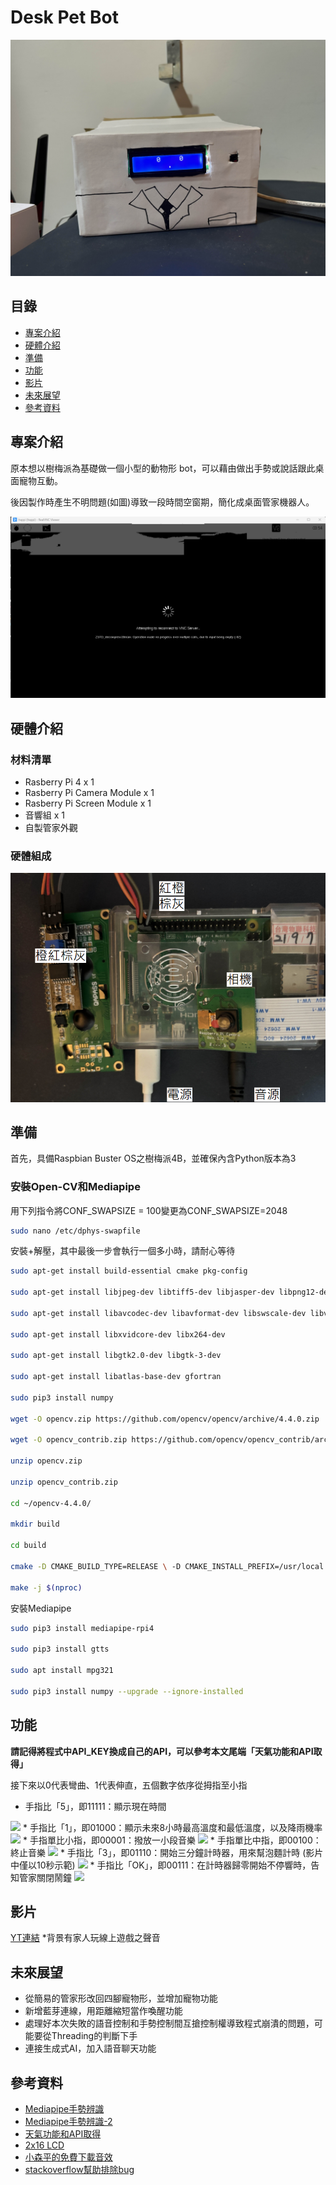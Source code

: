 # Desk Pet Bot

<img src="/assets/photo.jpg">

## 目錄

-   [專案介紹](#專案介紹)
-   [硬體介紹](#硬體介紹)
-   [準備](#準備)
-   [功能](#功能)
-   [影片](#影片)
-   [未來展望](#未來展望)
-   [參考資料](#參考資料)

## 專案介紹
原本想以樹梅派為基礎做一個小型的動物形 bot，可以藉由做出手勢或說話跟此桌面寵物互動。

後因製作時產生不明問題(如圖)導致一段時間空窗期，簡化成桌面管家機器人。

<img src="/assets/problem.png">

## 硬體介紹
### 材料清單
* Rasberry Pi 4 x 1
* Rasberry Pi Camera Module x 1
* Rasberry Pi Screen Module x 1
* 音響組 x 1
* 自製管家外觀

### 硬體組成
<img src="/assets/hard.png">


## 準備
首先，具備Raspbian Buster OS之樹梅派4B，並確保內含Python版本為3

### 安裝Open-CV和Mediapipe
用下列指令將CONF_SWAPSIZE = 100變更為CONF_SWAPSIZE=2048
```bash
sudo nano /etc/dphys-swapfile
```

安裝+解壓，其中最後一步會執行一個多小時，請耐心等待
```bash
sudo apt-get install build-essential cmake pkg-config

sudo apt-get install libjpeg-dev libtiff5-dev libjasper-dev libpng12-dev

sudo apt-get install libavcodec-dev libavformat-dev libswscale-dev libv4l-dev

sudo apt-get install libxvidcore-dev libx264-dev

sudo apt-get install libgtk2.0-dev libgtk-3-dev

sudo apt-get install libatlas-base-dev gfortran

sudo pip3 install numpy

wget -O opencv.zip https://github.com/opencv/opencv/archive/4.4.0.zip

wget -O opencv_contrib.zip https://github.com/opencv/opencv_contrib/archive/4.4.0.zip

unzip opencv.zip

unzip opencv_contrib.zip

cd ~/opencv-4.4.0/

mkdir build

cd build

cmake -D CMAKE_BUILD_TYPE=RELEASE \ -D CMAKE_INSTALL_PREFIX=/usr/local \ -D INSTALL_PYTHON_EXAMPLES=ON \ -D OPENCV_EXTRA_MODULES_PATH=~/opencv_contrib-4.4.0/modules \ -D BUILD_EXAMPLES=ON ..

make -j $(nproc)
```

安裝Mediapipe
```bash
sudo pip3 install mediapipe-rpi4

sudo pip3 install gtts

sudo apt install mpg321

sudo pip3 install numpy --upgrade --ignore-installed
```

## 功能
**請記得將程式中API_KEY換成自己的API，可以參考本文尾端「天氣功能和API取得」**

接下來以0代表彎曲、1代表伸直，五個數字依序從拇指至小指
* 手指比「5」，即11111：顯示現在時間
<img src="/assets/time.jpg">
* 手指比「1」，即01000：顯示未來8小時最高溫度和最低溫度，以及降雨機率
<img src="/assets/weather.jpg">
* 手指單比小指，即00001：撥放一小段音樂
<img src="/assets/play.jpg">
* 手指單比中指，即00100：終止音樂
<img src="/assets/stop.jpg">
* 手指比「3」，即01110：開始三分鐘計時器，用來幫泡麵計時 (影片中僅以10秒示範)
<img src="/assets/timer.jpg">
* 手指比「OK」，即00111：在計時器歸零開始不停響時，告知管家關閉鬧鐘
<img src="/assets/ok.jpg">


## 影片
[YT連結](https://youtu.be/iQZb3I2RjcA)
*背景有家人玩線上遊戲之聲音


## 未來展望
* 從簡易的管家形改回四腳寵物形，並增加寵物功能
* 新增藍芽連線，用距離縮短當作喚醒功能
* 處理好本次失敗的語音控制和手勢控制間互搶控制權導致程式崩潰的問題，可能要從Threading的判斷下手
* 連接生成式AI，加入語音聊天功能

## 參考資料
* [Mediapipe手勢辨識](https://steam.oxxostudio.tw/category/python/ai/ai-mediapipe-gesture.html)
* [Mediapipe手勢辨識-2](https://www.youtube.com/watch?v=a7B5EZVHHkw)
* [天氣功能和API取得](https://steam.oxxostudio.tw/category/python/spider/forecast.html)
* [2x16 LCD](https://www.youtube.com/watch?v=DHbLBTRpTWM)
* [小森平的免費下載音效](https://taira-komori.jpn.org/freesoundtw.html)
* [stackoverflow幫助排除bug](https://stackoverflow.com/)